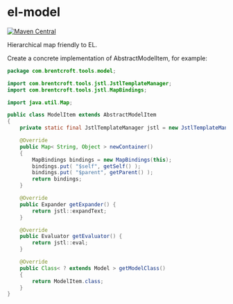 # el-model

[![Maven Central](https://img.shields.io/maven-central/v/com.brentcroft.tools/el-model.svg?label=Maven%20Central)](https://search.maven.org/search?q=g:%22com.brentcroft.tools%22%20AND%20a:%22el-model%22)

Hierarchical map friendly to EL.

Create a concrete implementation of AbstractModelItem, for example:

```java
package com.brentcroft.tools.model;

import com.brentcroft.tools.jstl.JstlTemplateManager;
import com.brentcroft.tools.jstl.MapBindings;

import java.util.Map;

public class ModelItem extends AbstractModelItem
{
    private static final JstlTemplateManager jstl = new JstlTemplateManager();

    @Override
    public Map< String, Object > newContainer()
    {
        MapBindings bindings = new MapBindings(this);
        bindings.put( "$self", getSelf() );
        bindings.put( "$parent", getParent() );
        return bindings;
    }

    @Override
    public Expander getExpander() {
        return jstl::expandText;
    }

    @Override
    public Evaluator getEvaluator() {
        return jstl::eval;
    }

    @Override
    public Class< ? extends Model > getModelClass()
    {
        return ModelItem.class;
    }
}
```
